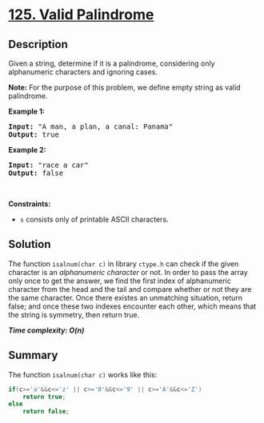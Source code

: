 # [125. Valid Palindrome](https://leetcode.com/problems/valid-palindrome/)

## Description

<div class="content__u3I1 question-content__JfgR"><div><p>Given a string, determine if it is a palindrome, considering only alphanumeric characters and ignoring cases.</p>

<p><strong>Note:</strong>&nbsp;For the purpose of this problem, we define empty string as valid palindrome.</p>

<p><strong>Example 1:</strong></p>

<pre><strong>Input:</strong> "A man, a plan, a canal: Panama"
<strong>Output:</strong> true
</pre>

<p><strong>Example 2:</strong></p>

<pre><strong>Input:</strong> "race a car"
<strong>Output:</strong> false
</pre>

<p>&nbsp;</p>
<p><strong>Constraints:</strong></p>

<ul>
	<li><code>s</code> consists only of printable ASCII characters.</li>
</ul>
</div></div>

## Solution
The function `isalnum(char c)` in library `ctype.h` can check if the given character is an _alphanumeric character_ or not. In order to pass the array only once to get the answer, we find the first index of alphanumeric character from the head and the tail and compare whether or not they are the same character. Once there existes an unmatching situation, return false; and once these two indexes encounter each other, which means that the string is symmetry, then return true.

_**Time complexity: O(n)**_

## Summary
The function `isalnum(char c)` works like this:
```c++
if(c>='a'&&c<='z' || c>='0'&&c<='9' || c>='A'&&c<='Z')
    return true;
else
    return false;
```
